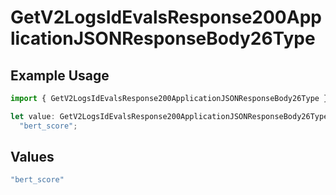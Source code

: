 # GetV2LogsIdEvalsResponse200ApplicationJSONResponseBody26Type

## Example Usage

```typescript
import { GetV2LogsIdEvalsResponse200ApplicationJSONResponseBody26Type } from "orq-poc-typescript-multi-env-version/models/operations";

let value: GetV2LogsIdEvalsResponse200ApplicationJSONResponseBody26Type =
  "bert_score";
```

## Values

```typescript
"bert_score"
```